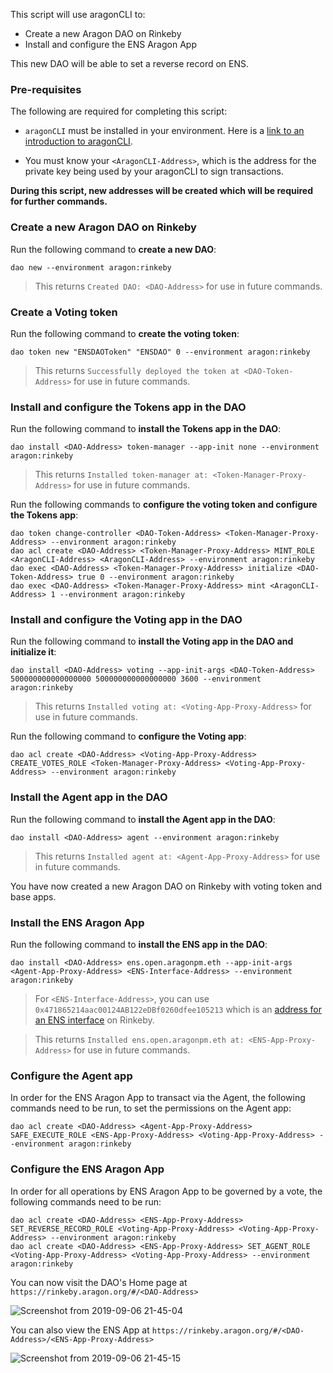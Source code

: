 This script will use aragonCLI to:

- Create a new Aragon DAO on Rinkeby
- Install and configure the ENS Aragon App

This new DAO will be able to set a reverse record on ENS.

### Pre-requisites

The following are required for completing this script:

- `aragonCLI` must be installed in your environment. Here is a [link to an introduction to aragonCLI](https://hack.aragon.org/docs/cli-intro.html).

- You must know your `<AragonCLI-Address>`, which is the address for the private key being used by your aragonCLI to sign transactions.

**During this script, new addresses will be created which will be required for further commands.**

### Create a new Aragon DAO on Rinkeby

Run the following command to **create a new DAO**:

```
dao new --environment aragon:rinkeby
```

> This returns `Created DAO: <DAO-Address>` for use in future commands.

### Create a Voting token

Run the following command to **create the voting token**:

```
dao token new "ENSDAOToken" "ENSDAO" 0 --environment aragon:rinkeby
```

> This returns `Successfully deployed the token at <DAO-Token-Address>` for use in future commands.

### Install and configure the Tokens app in the DAO

Run the following command to **install the Tokens app in the DAO**:

```
dao install <DAO-Address> token-manager --app-init none --environment aragon:rinkeby
```

> This returns `Installed token-manager at: <Token-Manager-Proxy-Address>` for use in future commands.

Run the following commands to **configure the voting token and configure the Tokens app**:

```
dao token change-controller <DAO-Token-Address> <Token-Manager-Proxy-Address> --environment aragon:rinkeby
dao acl create <DAO-Address> <Token-Manager-Proxy-Address> MINT_ROLE <AragonCLI-Address> <AragonCLI-Address> --environment aragon:rinkeby
dao exec <DAO-Address> <Token-Manager-Proxy-Address> initialize <DAO-Token-Address> true 0 --environment aragon:rinkeby
dao exec <DAO-Address> <Token-Manager-Proxy-Address> mint <AragonCLI-Address> 1 --environment aragon:rinkeby
```

### Install and configure the Voting app in the DAO

Run the following command to **install the Voting app in the DAO and initialize it**:

```
dao install <DAO-Address> voting --app-init-args <DAO-Token-Address> 500000000000000000 500000000000000000 3600 --environment aragon:rinkeby
```

> This returns `Installed voting at: <Voting-App-Proxy-Address>` for use in future commands.

Run the following command to **configure the Voting app**:

```
dao acl create <DAO-Address> <Voting-App-Proxy-Address> CREATE_VOTES_ROLE <Token-Manager-Proxy-Address> <Voting-App-Proxy-Address> --environment aragon:rinkeby
```

### Install the Agent app in the DAO

Run the following command to **install the Agent app in the DAO**:

```
dao install <DAO-Address> agent --environment aragon:rinkeby
```

> This returns `Installed agent at: <Agent-App-Proxy-Address>` for use in future commands.

You have now created a new Aragon DAO on Rinkeby with voting token and base apps.

### Install the ENS Aragon App

Run the following command to **install the ENS app in the DAO**:

```
dao install <DAO-Address> ens.open.aragonpm.eth --app-init-args <Agent-App-Proxy-Address> <ENS-Interface-Address> --environment aragon:rinkeby
```

> For `<ENS-Interface-Address>`, you can use `0x471865214aac00124AB122eDBf0260dfee105213` which is an [address for an ENS interface](https://rinkeby.etherscan.io/address/0x471865214aac00124AB122eDBf0260dfee105213) on Rinkeby.

> This returns `Installed ens.open.aragonpm.eth at: <ENS-App-Proxy-Address>` for use in future commands.

### Configure the Agent app

In order for the ENS Aragon App to transact via the Agent, the following commands need to be run, to set the permissions on the Agent app:

```
dao acl create <DAO-Address> <Agent-App-Proxy-Address> SAFE_EXECUTE_ROLE <ENS-App-Proxy-Address> <Voting-App-Proxy-Address> --environment aragon:rinkeby
```

### Configure the ENS Aragon App

In order for all operations by ENS Aragon App to be governed by a vote, the following commands need to be run:

```
dao acl create <DAO-Address> <ENS-App-Proxy-Address> SET_REVERSE_RECORD_ROLE <Voting-App-Proxy-Address> <Voting-App-Proxy-Address> --environment aragon:rinkeby
dao acl create <DAO-Address> <ENS-App-Proxy-Address> SET_AGENT_ROLE <Voting-App-Proxy-Address> <Voting-App-Proxy-Address> --environment aragon:rinkeby
```

You can now visit the DAO's Home page at `https://rinkeby.aragon.org/#/<DAO-Address>`

![Screenshot from 2019-09-06 21-45-04](https://user-images.githubusercontent.com/2212651/64456100-aecde100-d0ef-11e9-86b4-5265adcbc641.png)


You can also view the ENS App at `https://rinkeby.aragon.org/#/<DAO-Address>/<ENS-App-Proxy-Address>`

![Screenshot from 2019-09-06 21-45-15](https://user-images.githubusercontent.com/2212651/64456101-b1c8d180-d0ef-11e9-87a8-28387078ecc4.png)
